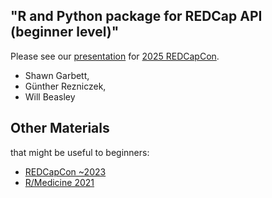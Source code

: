 ## "R and Python package for REDCap API (beginner level)"

Please see our [presentation](presentation.md) for [2025 REDCapCon](https://redcap.link/redcapcon25).

- Shawn Garbett, 
- Günther Rezniczek,
- Will Beasley

## Other Materials 
  
  that might be useful to beginners:

- [REDCapCon ~2023](https://ouhscbbmc.github.io/REDCapR/articles/longitudinal-and-repeating.html)
- [R/Medicine 2021](https://ouhscbbmc.github.io/REDCapR/articles/workflow-read.html)
